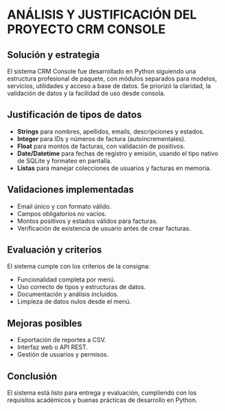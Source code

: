 # ANÁLISIS Y JUSTIFICACIÓN DEL PROYECTO CRM CONSOLE

## Solución y estrategia
El sistema CRM Console fue desarrollado en Python siguiendo una estructura profesional de paquete, con módulos separados para modelos, servicios, utilidades y acceso a base de datos. Se priorizó la claridad, la validación de datos y la facilidad de uso desde consola.

## Justificación de tipos de datos
- **Strings** para nombres, apellidos, emails, descripciones y estados.
- **Integer** para IDs y números de factura (autoincrementales).
- **Float** para montos de facturas, con validación de positivos.
- **Date/Datetime** para fechas de registro y emisión, usando el tipo nativo de SQLite y formateo en pantalla.
- **Listas** para manejar colecciones de usuarios y facturas en memoria.

## Validaciones implementadas
- Email único y con formato válido.
- Campos obligatorios no vacíos.
- Montos positivos y estados válidos para facturas.
- Verificación de existencia de usuario antes de crear facturas.

## Evaluación y criterios
El sistema cumple con los criterios de la consigna:
- Funcionalidad completa por menú.
- Uso correcto de tipos y estructuras de datos.
- Documentación y análisis incluidos.
- Limpieza de datos nulos desde el menú.

## Mejoras posibles
- Exportación de reportes a CSV.
- Interfaz web o API REST.
- Gestión de usuarios y permisos.

## Conclusión
El sistema está listo para entrega y evaluación, cumpliendo con los requisitos académicos y buenas prácticas de desarrollo en Python.
